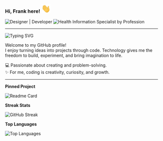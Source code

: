 ### Hi, Frank here! <img src="https://raw.githubusercontent.com/ABSphreak/ABSphreak/master/gifs/Hi.gif" width="30px">

![Designer | Developer](https://img.shields.io/badge/Designer_&_Developer-💻-1E90FF?style=for-the-badge&logo=visual-studio-code)
![Health Information Specialist by Profession](https://img.shields.io/badge/Health_Information_Specialist_by_Profession-💼-228B22?style=for-the-badge)

---

![Typing SVG](https://readme-typing-svg.herokuapp.com?size=24&color=ff79c6&width=500&lines=Exploring+Web+Development;Excited+to+Build+Projects;Open+to+Collaboration)


Welcome to my GitHub profile!  
I enjoy turning ideas into projects through code. Technology gives me the freedom to build, experiment, and bring imagination to life.

💻 Passionate about creating and problem-solving.  
✨ For me, coding is creativity, curiosity, and growth.

---

**Pinned Project**

![Readme Card](https://github-readme-stats.vercel.app/api/pin/?username=Frank-Muhiu-Wanja&repo=health-records-frontend-system&theme=radical)

**Streak Stats**

![GitHub Streak](https://streak-stats.demolab.com?user=Frank-Muhiu-Wanja&theme=radical)

**Top Languages**

![Top Languages](https://github-readme-stats.vercel.app/api/top-langs/?username=Frank-Muhiu-Wanja&layout=compact&theme=radical)

